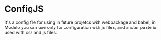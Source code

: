 # ConfigJS
It's a config file for using in future projetcs with webpackage and babel, in Modelo you can use only for configuration with js files, and anoter paste is
used with css and js files.
